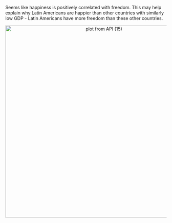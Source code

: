 Seems like happiness is positively correlated with freedom. This may help explain why Latin Americans are happier than other countries with similarly low GDP - Latin Americans have more freedom than these other countries.

<div>
    <a href="https://plot.ly/~wyr211/32/?share_key=w6pZqzG0UXJsVC5wkGVvyM" target="_blank" title="plot from API (15)" style="display: block; text-align: center;"><img src="https://plot.ly/~wyr211/32.png?share_key=w6pZqzG0UXJsVC5wkGVvyM" alt="plot from API (15)" style="max-width: 100%;width: 600px;"  width="100%" onerror="this.onerror=null;this.src='https://plot.ly/404.png';" /></a>
    
</div>
